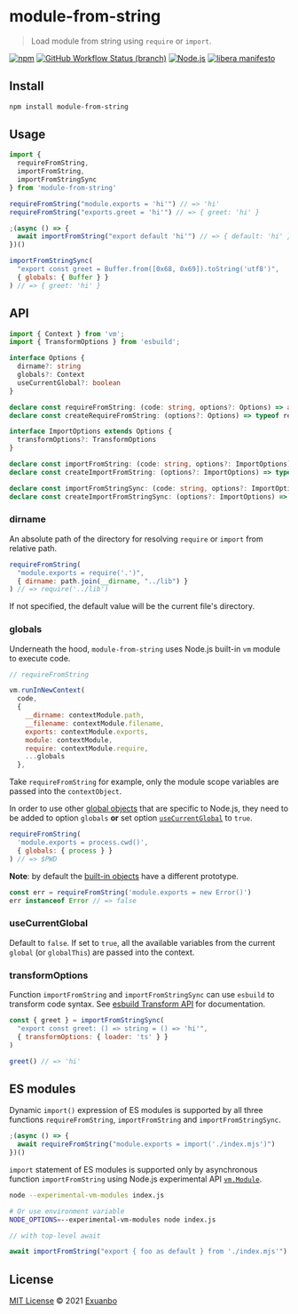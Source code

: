 # module-from-string

> Load module from string using `require` or `import`.

[![npm](https://img.shields.io/npm/v/module-from-string.svg)](https://www.npmjs.com/package/module-from-string)
[![GitHub Workflow Status (branch)](https://img.shields.io/github/workflow/status/exuanbo/module-from-string/Node.js%20CI/main.svg)](https://github.com/exuanbo/module-from-string/actions?query=workflow)
[![Node.js](https://img.shields.io/badge/node-%3E%3D12.20.0-brightgreen.svg)](https://nodejs.org/)
[![libera manifesto](https://img.shields.io/badge/libera-manifesto-lightgrey.svg)](https://liberamanifesto.com)

## Install

```sh
npm install module-from-string
```

## Usage

```js
import {
  requireFromString,
  importFromString,
  importFromStringSync
} from 'module-from-string'

requireFromString("module.exports = 'hi'") // => 'hi'
requireFromString("exports.greet = 'hi'") // => { greet: 'hi' }

;(async () => {
  await importFromString("export default 'hi'") // => { default: 'hi' }
})()

importFromStringSync(
  "export const greet = Buffer.from([0x68, 0x69]).toString('utf8')",
  { globals: { Buffer } }
) // => { greet: 'hi' }
```

## API

```ts
import { Context } from 'vm';
import { TransformOptions } from 'esbuild';

interface Options {
  dirname?: string
  globals?: Context
  useCurrentGlobal?: boolean
}

declare const requireFromString: (code: string, options?: Options) => any
declare const createRequireFromString: (options?: Options) => typeof requireFromString

interface ImportOptions extends Options {
  transformOptions?: TransformOptions
}

declare const importFromString: (code: string, options?: ImportOptions) => Promise<any>
declare const createImportFromString: (options?: ImportOptions) => typeof importFromString

declare const importFromStringSync: (code: string, options?: ImportOptions) => any
declare const createImportFromStringSync: (options?: ImportOptions) => typeof importFromStringSync
```

### dirname

An absolute path of the directory for resolving `require` or `import` from relative path.

```js
requireFromString(
  "module.exports = require('.')",
  { dirname: path.join(__dirname, "../lib") }
) // => require('../lib')
```

If not specified, the default value will be the current file's directory.

### globals

Underneath the hood, `module-from-string` uses Node.js built-in `vm` module to execute code.

```js
// requireFromString

vm.runInNewContext(
  code,
  {
    __dirname: contextModule.path,
    __filename: contextModule.filename,
    exports: contextModule.exports,
    module: contextModule,
    require: contextModule.require,
    ...globals
  },
```

Take `requireFromString` for example, only the module scope variables are passed into the `contextObject`.

In order to use other [global objects](https://nodejs.org/api/globals.html) that are specific to Node.js, they need to be added to option `globals` **or** set option [`useCurrentGlobal`](#usecurrentglobal) to `true`.

```js
requireFromString(
  'module.exports = process.cwd()',
  { globals: { process } }
) // => $PWD
```

**Note**: by default the [built-in objects](https://developer.mozilla.org/en-US/docs/Web/JavaScript/Reference/Global_Objects) have a different prototype.

```js
const err = requireFromString('module.exports = new Error()')
err instanceof Error // => false
```

### useCurrentGlobal

Default to `false`. If set to `true`, all the available variables from the current `global` (or `globalThis`) are passed into the context.

### transformOptions

Function `importFromString` and `importFromStringSync` can use `esbuild` to transform code syntax. See [esbuild Transform API](https://esbuild.github.io/api/#transform-api) for documentation.

```js
const { greet } = importFromStringSync(
  "export const greet: () => string = () => 'hi'",
  { transformOptions: { loader: 'ts' } }
)

greet() // => 'hi'
```

## ES modules

Dynamic `import()` expression of ES modules is supported by all three functions `requireFromString`, `importFromString` and `importFromStringSync`.

```js
;(async () => {
  await requireFromString("module.exports = import('./index.mjs')")
})()
```

`import` statement of ES modules is supported only by asynchronous function `importFromString` using Node.js experimental API [`vm.Module`](https://nodejs.org/api/vm.html#vm_class_vm_module).

```sh
node --experimental-vm-modules index.js

# Or use environment variable
NODE_OPTIONS=--experimental-vm-modules node index.js
```

```js
// with top-level await

await importFromString("export { foo as default } from './index.mjs'")
```

## License

[MIT License](https://github.com/exuanbo/module-from-string/blob/main/LICENSE) © 2021 [Exuanbo](https://github.com/exuanbo)
